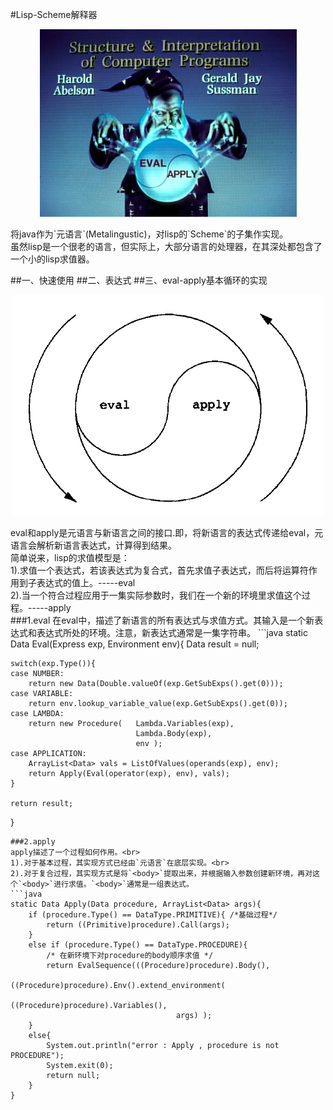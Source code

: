 ﻿#Lisp-Scheme解释器
<p align="center">
  <img src="https://raw.githubusercontent.com/lsj9383/LispJava/master/icon/title.jpg?raw=true" alt="SICP"/>
</p>
将java作为`元语言`(Metalingustic)，对lisp的`Scheme`的子集作实现。<br>
虽然lisp是一个很老的语言，但实际上，大部分语言的处理器，在其深处都包含了一个小的lisp求值器。

##一、快速使用
##二、表达式
##三、eval-apply基本循环的实现
<p align="center">
  <img src="https://raw.githubusercontent.com/lsj9383/LispJava/master/icon/eval-apply.png?raw=true" alt="SICP"/>
</p>
eval和apply是元语言与新语言之间的接口.即，将新语言的表达式传递给eval，元语言会解析新语言表达式，计算得到结果。<br>
简单说来，lisp的求值模型是：<br>
1).求值一个表达式，若该表达式为复合式，首先求值子表达式，而后将运算符作用到子表达式的值上。-----eval<br>
2).当一个符合过程应用于一集实际参数时，我们在一个新的环境里求值这个过程。-----apply<br>
###1.eval
在eval中，描述了新语言的所有表达式与求值方式。其输入是一个新表达式和表达式所处的环境。注意，新表达式通常是一集字符串。
```java
static Data Eval(Express exp, Environment env){
	Data result = null;
	
	switch(exp.Type()){
	case NUMBER:
		return new Data(Double.valueOf(exp.GetSubExps().get(0)));
	case VARIABLE:
		return env.lookup_variable_value(exp.GetSubExps().get(0));
	case LAMBDA:
		return new Procedure( 	Lambda.Variables(exp),
								Lambda.Body(exp),
								env );
	case APPLICATION:
		ArrayList<Data> vals = ListOfValues(operands(exp), env);
		return Apply(Eval(operator(exp), env), vals);
	}
	
	return result;
}
```
###2.apply
apply描述了一个过程如何作用。<br>
1).对于基本过程，其实现方式已经由`元语言`在底层实现。<br>
2).对于复合过程，其实现方式是将`<body>`提取出来，并根据输入参数创建新环境，再对这个`<body>`进行求值。`<body>`通常是一组表达式。
```java
static Data Apply(Data procedure, ArrayList<Data> args){
	if (procedure.Type() == DataType.PRIMITIVE){ /*基础过程*/
		return ((Primitive)procedure).Call(args);
	}
	else if (procedure.Type() == DataType.PROCEDURE){
		/* 在新环境下对procedure的body顺序求值 */
		return EvalSequence(((Procedure)procedure).Body(),  
							((Procedure)procedure).Env().extend_environment(
									((Procedure)procedure).Variables(),
									 args) );
	}
	else{
		System.out.println("error : Apply , procedure is not PROCEDURE");
		System.exit(0);
		return null;
	}
}
```